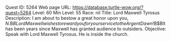 Quest ID: 5264
Web page URL: https://database.turtle-wow.org/?quest=5264
Level: 60
Min Level: 55
Race: nil
Title: Lord Maxwell Tyrosus
Description: I am about to bestow a great honor upon you, $N.$B$BLord Maxwell wishes to reward you for your service to the Argent Dawn!$B$BIt has been years since Maxwell has granted audience to outsiders.
Objective: Speak with Lord Maxwell Tyrosus. He is inside the church.
